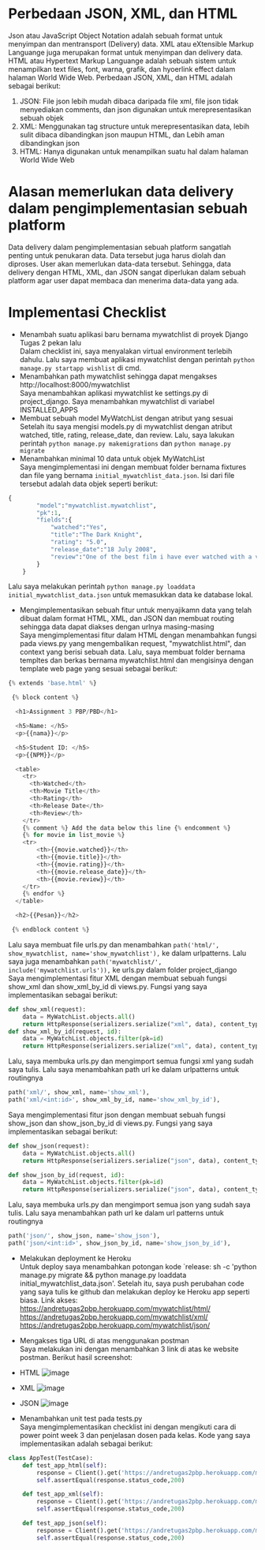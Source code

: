 # Perbedaan JSON, XML, dan HTML
Json atau JavaScript Object Notation adalah sebuah format untuk menyimpan dan mentransport (Delivery) data. XML atau eXtensible Markup Languange juga merupakan format untuk menyimpan dan delivery data. HTML atau Hypertext Markup Languange adalah sebuah sistem untuk menampilkan text files, font, warna, grafik, dan hyoerlink effect dalam halaman World Wide Web.
Perbedaan JSON, XML, dan HTML adalah sebagai berikut:
1. JSON:
File json lebih mudah dibaca daripada file xml, file json tidak menyediakan comments, dan json digunakan untuk merepresentasikan sebuah objek
2. XML:
Menggunakan tag structure untuk merepresentasikan data, lebih sulit dibaca dibandingkan json maupun HTML, dan Lebih aman dibandingkan json
3. HTML:
Hanya digunakan untuk menampilkan suatu hal dalam halaman World Wide Web
# Alasan memerlukan data delivery dalam pengimplementasian sebuah platform
Data delivery dalam pengimplementasian sebuah platform sangatlah penting untuk penukaran data. Data tersebut juga harus diolah dan diproses. User akan memerlukan data-data tersebut. Sehingga, data delivery dengan HTML, XML, dan JSON sangat diperlukan dalam sebuah platform agar user dapat membaca dan menerima data-data yang ada.
# Implementasi Checklist
- Menambah suatu aplikasi baru bernama mywatchlist di proyek Django Tugas 2 pekan lalu <br />
Dalam checklist ini, saya menyalakan virtual environment terlebih dahulu. Lalu saya membuat aplikasi mywatchlist dengan perintah `python manage.py startapp wishlist` di cmd. 
- Menambahkan path mywatchlist sehingga dapat mengakses http://localhost:8000/mywatchlist <br />
Saya menambahkan aplikasi mywatchlist ke settings.py di project_django. Saya menambahkan mywatchlist di variabel INSTALLED_APPS
- Membuat sebuah model MyWatchList dengan atribut yang sesuai <br />
Setelah itu saya mengisi models.py di mywatchlist dengan atribut watched, title, rating, release_date, dan review. Lalu, saya lakukan perintah `python manage.py makemigrations` dan `python manage.py migrate`
- Menambahkan minimal 10 data untuk objek MyWatchList <br />
Saya mengimplementasi ini dengan membuat folder bernama fixtures dan file yang bernama `initial_mywatchlist_data.json`. Isi dari file tersebut adalah data objek seperti berikut:
```py
{
        "model":"mywatchlist.mywatchlist",
        "pk":1,
        "fields":{
            "watched":"Yes",
            "title":"The Dark Knight",
            "rating": "5.0",
            "release_date":"18 July 2008",
            "review":"One of the best film i have ever watched with a very interesting character stories."
        }
    }
```
Lalu saya melakukan perintah `python manage.py loaddata initial_mywatchlist_data.json` untuk memasukkan data ke database lokal.
- Mengimplementasikan sebuah fitur untuk menyajikamn data yang telah dibuat dalam format HTML, XML, dan JSON dan membuat routing sehingga data dapat diakses dengan urlnya masing-masing <br />
Saya mengimplementasi fitur dalam HTML dengan menambahkan fungsi pada views.py yang mengembalikan request, "mywatchlist.html", dan context yang berisi sebuah data. Lalu, saya membuat folder bernama templtes dan berkas bernama mywatchlist.html dan mengisinya dengan template web page yang sesuai sebagai berikut:
```py
{% extends 'base.html' %}

 {% block content %}

  <h1>Assignment 3 PBP/PBD</h1>

  <h5>Name: </h5>
  <p>{{nama}}</p>

  <h5>Student ID: </h5>
  <p>{{NPM}}</p>

  <table>
    <tr>
      <th>Watched</th>
      <th>Movie Title</th>
      <th>Rating</th>
      <th>Release Date</th>
      <th>Review</th>
    </tr>
    {% comment %} Add the data below this line {% endcomment %}
    {% for movie in list_movie %}
    <tr>
        <th>{{movie.watched}}</th>
        <th>{{movie.title}}</th>
        <th>{{movie.rating}}</th>
        <th>{{movie.release_date}}</th>
        <th>{{movie.review}}</th>
    </tr>
    {% endfor %}
  </table>

  <h2>{{Pesan}}</h2>

 {% endblock content %}
 ```
 Lalu saya membuat file urls.py dan menambahkan `path('html/', show_mywatchlist, name='show_mywatchlist'),` ke dalam urlpatterns. Lalu saya juga menambahkan `path('mywatchlist/', include('mywatchlist.urls')),` ke urls.py dalam folder project_django <br />
Saya mengimplementasi fitur XML dengan membuat sebuah fungsi show_xml dan show_xml_by_id di views.py. Fungsi yang saya implementasikan sebagai berikut:
```py
def show_xml(request):
    data = MyWatchList.objects.all()
    return HttpResponse(serializers.serialize("xml", data), content_type="application/xml")
def show_xml_by_id(request, id):
    data = MyWatchList.objects.filter(pk=id)
    return HttpResponse(serializers.serialize("xml", data), content_type="application/xml")
```
Lalu, saya membuka urls.py dan mengimport semua fungsi xml yang sudah saya tulis. Lalu saya menambahkan path url ke dalam urlpatterns untuk routingnya
```py
path('xml/', show_xml, name='show_xml'),
path('xml/<int:id>', show_xml_by_id, name='show_xml_by_id'),
```
Saya mengimplementasi fitur json dengan membuat sebuah fungsi show_json dan show_json_by_id di views.py. Fungsi yang saya implementasikan sebagai berikut:
```py
def show_json(request):
    data = MyWatchList.objects.all()
    return HttpResponse(serializers.serialize("json", data), content_type="application/json")

def show_json_by_id(request, id):
    data = MyWatchList.objects.filter(pk=id)
    return HttpResponse(serializers.serialize("json", data), content_type="application/json")
```
Lalu, saya membuka urls.py dan mengimport semua json yang sudah saya tulis. Lalu saya menambahkan path url ke dalam url patterns untuk routingnya
```py
path('json/', show_json, name='show_json'),
path('json/<int:id>', show_json_by_id, name='show_json_by_id'),
```
- Melakukan deployment ke Heroku <br />
Untuk deploy saya menambahkan potongan kode `release: sh -c 'python manage.py migrate && python manage.py loaddata initial_mywatchlist_data.json'. Setelah itu, saya push perubahan code yang saya tulis ke github dan melakukan deploy ke Heroku app seperti biasa. Link akses:
https://andretugas2pbp.herokuapp.com/mywatchlist/html/
https://andretugas2pbp.herokuapp.com/mywatchlist/xml/
https://andretugas2pbp.herokuapp.com/mywatchlist/json/
- Mengakses tiga URL di atas menggunakan postman <br />
Saya melakukan ini dengan menambahkan 3 link di atas ke website postman. Berikut hasil screenshot:
- HTML
![image](https://user-images.githubusercontent.com/112604705/191491263-39e223b7-9340-4de4-9aab-c46606d15a3a.png)
- XML
![image](https://user-images.githubusercontent.com/112604705/191491533-bedaf1c6-b18c-422b-8fbb-bc4b23151841.png)
- JSON
![image](https://user-images.githubusercontent.com/112604705/191491633-e0e7291f-7fd6-4416-a377-e5f35722ae19.png)


- Menambahkan unit test pada tests.py <br />
Saya mengimplementasikan checklist ini dengan mengikuti cara di power point week 3 dan penjelasan dosen pada kelas. Kode yang saya implementasikan adalah sebagai berikut:
```py
class AppTest(TestCase):
    def test_app_html(self):
        response = Client().get('https://andretugas2pbp.herokuapp.com/mywatchlist/html/')
        self.assertEqual(response.status_code,200)

    def test_app_xml(self):
        response = Client().get('https://andretugas2pbp.herokuapp.com/mywatchlist/xml/')
        self.assertEqual(response.status_code,200)

    def test_app_json(self):
        response = Client().get('https://andretugas2pbp.herokuapp.com/mywatchlist/json/')
        self.assertEqual(response.status_code,200)
```
